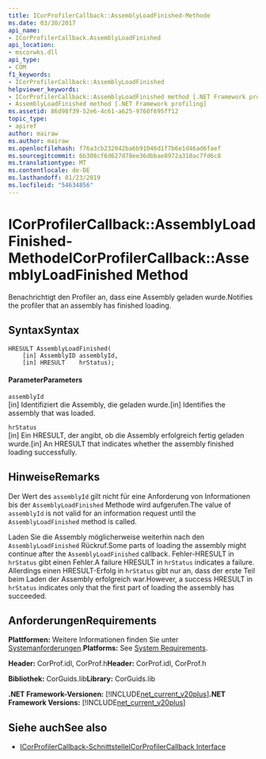 ```yaml
---
title: ICorProfilerCallback::AssemblyLoadFinished-Methode
ms.date: 03/30/2017
api_name:
- ICorProfilerCallback.AssemblyLoadFinished
api_location:
- mscorwks.dll
api_type:
- COM
f1_keywords:
- ICorProfilerCallback::AssemblyLoadFinished
helpviewer_keywords:
- ICorProfilerCallback::AssemblyLoadFinished method [.NET Framework profiling]
- AssemblyLoadFinished method [.NET Framework profiling]
ms.assetid: 86d98f39-52e6-4c61-a625-9760f695ff12
topic_type:
- apiref
author: mairaw
ms.author: mairaw
ms.openlocfilehash: f76a3cb232042ba6b91046d1f7b6e1d46ad6faef
ms.sourcegitcommit: 6b308cf6d627d78ee36dbbae8972a310ac7fd6c8
ms.translationtype: MT
ms.contentlocale: de-DE
ms.lasthandoff: 01/23/2019
ms.locfileid: "54634856"
---
```

# <a name="icorprofilercallbackassemblyloadfinished-method"></a><span data-ttu-id="09a5a-102">ICorProfilerCallback::AssemblyLoadFinished-Methode</span><span class="sxs-lookup"><span data-stu-id="09a5a-102">ICorProfilerCallback::AssemblyLoadFinished Method</span></span>
<span data-ttu-id="09a5a-103">Benachrichtigt den Profiler an, dass eine Assembly geladen wurde.</span><span class="sxs-lookup"><span data-stu-id="09a5a-103">Notifies the profiler that an assembly has finished loading.</span></span>  
  
## <a name="syntax"></a><span data-ttu-id="09a5a-104">Syntax</span><span class="sxs-lookup"><span data-stu-id="09a5a-104">Syntax</span></span>  
  
```  
HRESULT AssemblyLoadFinished(  
    [in] AssemblyID assemblyId,  
    [in] HRESULT    hrStatus);  
```  
  
#### <a name="parameters"></a><span data-ttu-id="09a5a-105">Parameter</span><span class="sxs-lookup"><span data-stu-id="09a5a-105">Parameters</span></span>  
 `assemblyId`  
 <span data-ttu-id="09a5a-106">[in] Identifiziert die Assembly, die geladen wurde.</span><span class="sxs-lookup"><span data-stu-id="09a5a-106">[in] Identifies the assembly that was loaded.</span></span>  
  
 `hrStatus`  
 <span data-ttu-id="09a5a-107">[in] Ein HRESULT, der angibt, ob die Assembly erfolgreich fertig geladen wurde.</span><span class="sxs-lookup"><span data-stu-id="09a5a-107">[in] An HRESULT that indicates whether the assembly finished loading successfully.</span></span>  
  
## <a name="remarks"></a><span data-ttu-id="09a5a-108">Hinweise</span><span class="sxs-lookup"><span data-stu-id="09a5a-108">Remarks</span></span>  
 <span data-ttu-id="09a5a-109">Der Wert des `assemblyId` gilt nicht für eine Anforderung von Informationen bis der `AssemblyLoadFinished` Methode wird aufgerufen.</span><span class="sxs-lookup"><span data-stu-id="09a5a-109">The value of `assemblyId` is not valid for an information request until the `AssemblyLoadFinished` method is called.</span></span>  
  
 <span data-ttu-id="09a5a-110">Laden Sie die Assembly möglicherweise weiterhin nach den `AssemblyLoadFinished` Rückruf.</span><span class="sxs-lookup"><span data-stu-id="09a5a-110">Some parts of loading the assembly might continue after the `AssemblyLoadFinished` callback.</span></span> <span data-ttu-id="09a5a-111">Fehler-HRESULT in `hrStatus` gibt einen Fehler.</span><span class="sxs-lookup"><span data-stu-id="09a5a-111">A failure HRESULT in `hrStatus` indicates a failure.</span></span> <span data-ttu-id="09a5a-112">Allerdings einen HRESULT-Erfolg in `hrStatus` gibt nur an, dass der erste Teil beim Laden der Assembly erfolgreich war.</span><span class="sxs-lookup"><span data-stu-id="09a5a-112">However, a success HRESULT in `hrStatus` indicates only that the first part of loading the assembly has succeeded.</span></span>  
  
## <a name="requirements"></a><span data-ttu-id="09a5a-113">Anforderungen</span><span class="sxs-lookup"><span data-stu-id="09a5a-113">Requirements</span></span>  
 <span data-ttu-id="09a5a-114">**Plattformen:** Weitere Informationen finden Sie unter [Systemanforderungen](../../../../docs/framework/get-started/system-requirements.md).</span><span class="sxs-lookup"><span data-stu-id="09a5a-114">**Platforms:** See [System Requirements](../../../../docs/framework/get-started/system-requirements.md).</span></span>  
  
 <span data-ttu-id="09a5a-115">**Header:** CorProf.idl, CorProf.h</span><span class="sxs-lookup"><span data-stu-id="09a5a-115">**Header:** CorProf.idl, CorProf.h</span></span>  
  
 <span data-ttu-id="09a5a-116">**Bibliothek:** CorGuids.lib</span><span class="sxs-lookup"><span data-stu-id="09a5a-116">**Library:** CorGuids.lib</span></span>  
  
 <span data-ttu-id="09a5a-117">**.NET Framework-Versionen:** [!INCLUDE[net_current_v20plus](../../../../includes/net-current-v20plus-md.md)]</span><span class="sxs-lookup"><span data-stu-id="09a5a-117">**.NET Framework Versions:** [!INCLUDE[net_current_v20plus](../../../../includes/net-current-v20plus-md.md)]</span></span>  
  
## <a name="see-also"></a><span data-ttu-id="09a5a-118">Siehe auch</span><span class="sxs-lookup"><span data-stu-id="09a5a-118">See also</span></span>
- [<span data-ttu-id="09a5a-119">ICorProfilerCallback-Schnittstelle</span><span class="sxs-lookup"><span data-stu-id="09a5a-119">ICorProfilerCallback Interface</span></span>](../../../../docs/framework/unmanaged-api/profiling/icorprofilercallback-interface.md)
